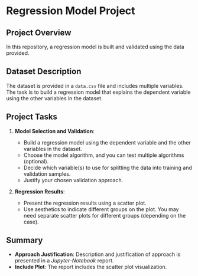 # Regression Model Project

## Project Overview

In this repository, a regression model is built and validated using the data provided.

## Dataset Description

The dataset is provided in a `data.csv` file and includes multiple variables. The task is to build a regression model that explains the dependent variable using the other variables in the dataset.

## Project Tasks

1. **Model Selection and Validation**:
   - Build a regression model using the dependent variable and the other variables in the dataset.
   - Choose the model algorithm, and you can test multiple algorithms (optional).
   - Decide which variable(s) to use for splitting the data into training and validation samples.
   - Justify your chosen validation approach.

2. **Regression Results**:
   - Present the regression results using a scatter plot.
   - Use aesthetics to indicate different groups on the plot. You may need separate scatter plots for different groups (depending on the case).

## Summary

- **Approach Justification**: Description and justification of approach is presented in a *Jupyter-Notebook* report.
- **Include Plot**: The report includes the scatter plot visualization.

